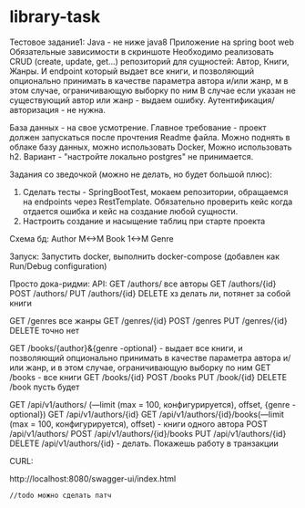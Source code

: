 # library-task

Тестовое задание1:
Java - не ниже java8
Приложение на spring boot web
Обязательные зависимости в скриншоте
Необходимо реализовать CRUD (create, update, get...) репозиторий для сущностей: Автор, Книги, Жанры.
И endpoint который выдает все книги, и позволяющий опционально принимать в качестве параметра автора и/или жанр, м в
этом случае, ограничивающую выборку по ним
В случае если указан не существующий автор или жанр - выдаем ошибку.
Аутентификация/авторизация - не нужна.

База данных - на свое усмотрение. Главное требование - проект должен запускаться после прочтения Readme файла. Можно
поднять в облаке базу данных, можно использовать Docker, Можно использовать h2.
Вариант - "настройте локально postgres" не принимается.

Задания со зведочкой (можно не делать, но будет большой плюс):

1. Сделать тесты - SpringBootTest, мокаем репозитории, обращаемся на endpoints через RestTemplate. Обязательно проверить
   кейс когда отдается ошибка и кейс на создание любой сущности.
2. Настроить создание и насыщение таблиц при старте проекта


Схема бд: 
Author М<->M Book 1<->M Genre

Запуск:
Запустить docker, выполнить docker-compose (добавлен как Run/Debug configuration)

Просто дока-ридми:
API:
GET /authors/ все авторы
GET /authors/{id}
POST /authors/
PUT /authors/{id}
DELETE хз делать ли, потянет за собой книги

GET /genres все жанры
GET /genres/{id}
POST /genres
PUT /genres/{id}
DELETE точно нет


GET /books/{author}&{genre -optional} - выдает все книги, и позволяющий опционально принимать в качестве параметра автора и/или жанр, и в этом случае, ограничивающую выборку по ним
GET /books - все книги
GET /books/{id} 
POST /books
PUT /book/{id}
DELETE /book пусть будет


GET /api/v1/authors/ (—limit (max = 100, конфигурируется), offset, {genre -optional})
GET /api/v1/authors/{id}
GET /api/v1/authors/{id}/books(—limit (max = 100, конфигурируется), offset) - книги одного автора
POST /api/v1/authors/
POST /api/v1/authors/{id}/books
PUT /api/v1/authors/{id}
DELETE /api/v1/authors/{id} - делать. Покажешь работу в транзакции

CURL:

http://localhost:8080/swagger-ui/index.html


	//todo можно сделать патч
